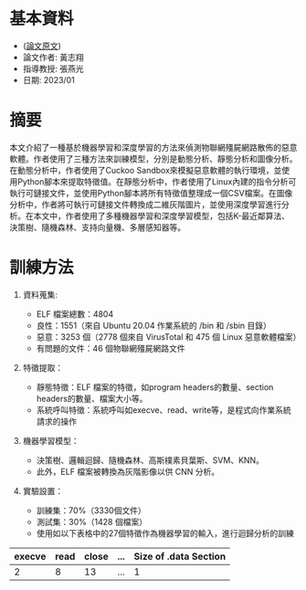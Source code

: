 # 基本資料
- ([論文原文](https://github.com/Potassium-chromate/COMPUTER-PROJECT-DESIGN/blob/main/dissertation%20implement/thesis-2023-02-03-chh-ykc-0938.pdf))
- 論文作者: 黃志翔 
- 指導教授: 張燕光
- 日期: 2023/01

# 摘要 
本文介紹了一種基於機器學習和深度學習的方法來偵測物聯網殭屍網路散佈的惡意軟體。作者使用了三種方法來訓練模型，分別是動態分析、靜態分析和圖像分析。在動態分析中，作者使用了Cuckoo Sandbox來模擬惡意軟體的執行環境，並使用Python腳本來提取特徵值。在靜態分析中，作者使用了Linux內建的指令分析可執行可鏈接文件，並使用Python腳本將所有特徵值整理成一個CSV檔案。在圖像分析中，作者將可執行可鏈接文件轉換成二維灰階圖片，並使用深度學習進行分析。在本文中，作者使用了多種機器學習和深度學習模型，包括K-最近鄰算法、決策樹、隨機森林、支持向量機、多層感知器等。

# 訓練方法
1. 資料蒐集:
   - ELF 檔案總數：4804
   - 良性：1551（來自 Ubuntu 20.04 作業系統的 /bin 和 /sbin 目錄）
   - 惡意：3253 個（2778 個來自 VirusTotal 和 475 個 Linux 惡意軟體檔案）
   - 有問題的文件：46 個物聯網殭屍網路文件

2. 特徵提取：
   - 靜態特徵：ELF 檔案的特徵，如program headers的數量、section headers的數量、檔案大小等。
   - 系統呼叫特徵：系統呼叫如execve、read、write等，是程式向作業系統請求的操作

3. 機器學習模型：
   - 決策樹、邏輯迴歸、隨機森林、高斯樸素貝葉斯、SVM、KNN。
   - 此外，ELF 檔案被轉換為灰階影像以供 CNN 分析。

4. 實驗設置：
   - 訓練集：70%（3330個文件）
   - 測試集：30%（1428 個檔案）
   - 使用如以下表格中的27個特徵作為機器學習的輸入，進行迴歸分析的訓練

| execve| read | close | ... | Size of .data Section |
| ---- | ---- |---- |---- |---- |
| 2| 8 | 13 | ... | 1 |
